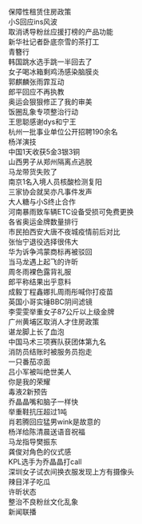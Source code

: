 保障性租赁住房政策  
小S回应ins风波  
取消诱导粉丝应援打榜的产品功能  
新华社记者卧底奈雪的茶打工  
青簪行  
韩国跳水选手跳一半回去了  
女子喝冰箱剩鸡汤感染脑膜炎  
郭麒麟张雨霏互动  
郎平回应不再执教  
奥运会狠狠修正了我的审美  
饭圈乱象专项整治行动  
王思聪感谢dys和宁王  
杭州一批事业单位公开招聘190余名  
杨洋演技  
中国1天收获5金3银3铜  
山西男子从郑州隔离点逃脱  
马龙带货失败了  
南京1名入境人员核酸检测复阳  
三家协会就吴亦凡事件发声  
大人糖与小S终止合作  
河南暴雨致车辆ETC设备受损可免费更换  
各省奥运金牌数量排行  
市民拍西安大唐不夜城疫情前后对比  
张怡宁退役选择很伟大  
华为诉争鸿蒙商标再被驳回  
当马龙遇上起飞的许昕  
周冬雨裸色露背礼服  
郎平称结果出乎意料  
成毅丁程鑫娜扎周雨彤喊你打疫苗  
英国小哥实锤BBC阴间滤镜  
李雯雯举重女子87公斤以上级金牌  
广州黄埔区取消人才住房政策  
谌龙脚上长了血泡  
中国马术三项赛队获团体第九名  
消防员结账时被服务员抱走  
一只番茄凉面  
吕小军被叫绝世美人  
你是我的荣耀  
毒液2新预告  
乔晶晶嘴和脑子一样快  
举重鞋抗压超过1吨  
肖若腾回应猛男wink是故意的  
杨洋给陈清晨送语音祝福  
马龙指导樊振东  
龚俊对角色的仪式感  
KPL选手为乔晶晶打call  
深圳女子试衣间换衣服发现上方有摄像头  
辣目洋子吃瓜  
许昕状态  
整治不良粉丝文化乱象  
新闻联播  
